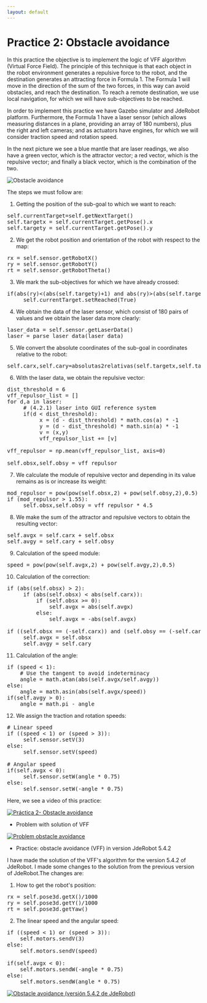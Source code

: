 ```yaml
---
layout: default
---
```

# Practice 2: Obstacle avoidance


In this practice the objective is to implement the logic of VFF algorithm (Virtual Force Field). The principle of this technique is that each object in the robot environment generates a repulsive force to the robot, and the destination generates an attracting force in Formula 1. The Formula 1 will move in the direction of the sum of the two forces, in this way can avoid obstacles, and reach the destination. To reach a remote destination, we use local navigation, for which we will have sub-objectives to be reached.

In order to implement this practice we have Gazebo simulator and JdeRobot platform. Furthermore, the Formula 1 have a laser sensor (which allows measuring distances in a plane, providing an array of 180 numbers), plus the right and left cameras; and as actuators have engines, for which we will consider traction speed and rotation speed.

In the next picture we see a blue mantle that are laser readings, we also have a green vector, which is the attractor vector; a red vector, which is the repulsive vector; and finally a black vector, which is the combination of the two. 


![Obstacle avoidance](https://roboticsurjc-students.github.io/2016-tfg-vanessa-fernandez/images/obstacle_avoidance.png)


The steps we must follow are:

1. Getting the position of the sub-goal to which we want to reach: 

<pre>
self.currentTarget=self.getNextTarget()
self.targetx = self.currentTarget.getPose().x
self.targety = self.currentTarget.getPose().y
</pre>


2. We get the robot position and orientation of the robot with respect to the map: 

<pre>
rx = self.sensor.getRobotX()
ry = self.sensor.getRobotY()
rt = self.sensor.getRobotTheta()
</pre>


3. We mark the sub-objectives for which we have already crossed: 

<pre>
if(abs(ry)<(abs(self.targety)+1) and abs(ry)>(abs(self.targety)-1)):
     self.currentTarget.setReached(True)
</pre>


4. We obtain the data of the laser sensor, which consist of 180 pairs of values and we obtain the laser data more clearly: 

<pre>
laser_data = self.sensor.getLaserData()
laser = parse_laser_data(laser_data)
</pre>


5. We convert the absolute coordinates of the sub-goal in coordinates relative to the robot: 

<pre>
self.carx,self.cary=absolutas2relativas(self.targetx,self.targety,rx,ry,rt)
</pre>


6. With the laser data, we obtain the repulsive vector: 

<pre>
dist_threshold = 6
vff_repulsor_list = []
for d,a in laser:
     # (4.2.1) laser into GUI reference system
     if(d < dist_threshold):
          x = (d - dist_threshold) * math.cos(a) * -1
          y = (d - dist_threshold) * math.sin(a) * -1
          v = (x,y)
          vff_repulsor_list += [v]

vff_repulsor = np.mean(vff_repulsor_list, axis=0)

self.obsx,self.obsy = vff_repulsor
</pre>


7. We calculate the module of repulsive vector and depending in its value remains as is or increase its weight: 

<pre>
mod_repulsor = pow(pow(self.obsx,2) + pow(self.obsy,2),0.5)
if (mod_repulsor > 1.55):
     self.obsx,self.obsy = vff_repulsor * 4.5
</pre>


8. We make the sum of the attractor and repulsive vectors to obtain the resulting vector:

<pre>
self.avgx = self.carx + self.obsx
self.avgy = self.cary + self.obsy
</pre>


9. Calculation of the speed module: 

<pre>
speed = pow(pow(self.avgx,2) + pow(self.avgy,2),0.5)
</pre>


10. Calculation of the correction: 

<pre>
if (abs(self.obsx) > 2):
     if (abs(self.obsx) < abs(self.carx)):
         if (self.obsx >= 0):
             self.avgx = abs(self.avgx)
         else:
             self.avgx = -abs(self.avgx)

if ((self.obsx == (-self.carx)) and (self.obsy == (-self.cary))):
     self.avgx = self.obsx
     self.avgy = self.cary
</pre>


11. Calculation of the angle: 

<pre>
if (speed < 1):
    # Use the tangent to avoid indeterminacy
    angle = math.atan(abs(self.avgx/self.avgy))
else:
    angle = math.asin(abs(self.avgx/speed))
if(self.avgy > 0):
    angle = math.pi - angle
</pre>


12. We assign the traction and rotation speeds: 

<pre>
# Linear speed
if ((speed < 1) or (speed > 3)):
     self.sensor.setV(3)
else:
     self.sensor.setV(speed)

# Angular speed
if(self.avgx < 0):
     self.sensor.setW(angle * 0.75)
else:
     self.sensor.setW(-angle * 0.75)
</pre>


Here, we see a video of this practice: 

[![Práctica 2- Obstacle avoidance](https://roboticsurjc-students.github.io/2016-tfg-vanessa-fernandez/images/obst_avoidance.png)](https://www.youtube.com/watch?v=8dEg-3qunU4)



* Problem with solution of VFF

[![Problem obstacle avoidance](https://roboticsurjc-students.github.io/2016-tfg-vanessa-fernandez/images/obst_avoidance.png)](https://www.youtube.com/watch?v=rCKQaw2_0hA)



* Practice: obstacle avoidance (VFF) in version JdeRobot 5.4.2

I have made the solution of the VFF's algorithm for the version 5.4.2 of JdeRobot. I made some changes to the solution from the previous version of JdeRobot.The changes are:

1. How to get the robot's position:

<pre>
rx = self.pose3d.getX()/1000
ry = self.pose3d.getY()/1000
rt = self.pose3d.getYaw()
</pre>


2. The linear speed and the angular speed:

<pre>
if ((speed < 1) or (speed > 3)):
    self.motors.sendV(3)
else:
    self.motors.sendV(speed)

if(self.avgx < 0):
    self.motors.sendW(-angle * 0.75)
else:
    self.motors.sendW(angle * 0.75)
</pre>

[![Obstacle avoidance (versión 5.4.2 de JdeRobot)](https://roboticsurjc-students.github.io/2016-tfg-vanessa-fernandez/images/obst_avoidance.png)](https://www.youtube.com/watch?v=kVPGPjUv1oM)


